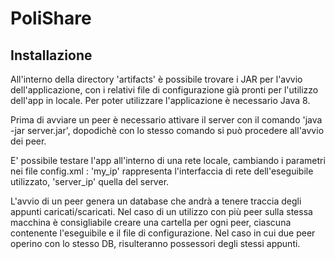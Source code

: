 # PoliShare

## Installazione

All'interno della directory 'artifacts' è possibile trovare i JAR per l'avvio dell'applicazione, con i relativi file di configurazione già pronti per l'utilizzo dell'app in locale. Per poter utilizzare l'applicazione è necessario Java 8.

Prima di avviare un peer è necessario attivare il server con il comando 'java -jar server.jar', dopodichè con lo stesso comando si può procedere all'avvio dei peer.

E' possibile testare l'app all'interno di una rete locale, cambiando i parametri nei file config.xml : 'my_ip' rappresenta l'interfaccia di rete dell'eseguibile utilizzato, 'server_ip' quella del server.

L'avvio di un peer genera un database che andrà a tenere traccia degli appunti caricati/scaricati. Nel caso di un utilizzo con più peer sulla stessa macchina è consigliabile creare una cartella per ogni peer, ciascuna contenente l'eseguibile e il file di configurazione. Nel caso in cui due peer operino con lo stesso DB, risulteranno possessori degli stessi appunti.
